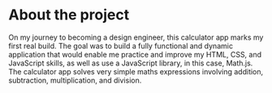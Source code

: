 # About the project
On my journey to becoming a design engineer, this calculator app marks my first real build. The goal was to build a fully functional and dynamic application that would enable me practice and improve my HTML, CSS, and JavaScript skills, as well as use a JavaScript library, in this case, Math.js. The calculator app solves very simple maths expressions involving addition, subtraction, multiplication, and division.
